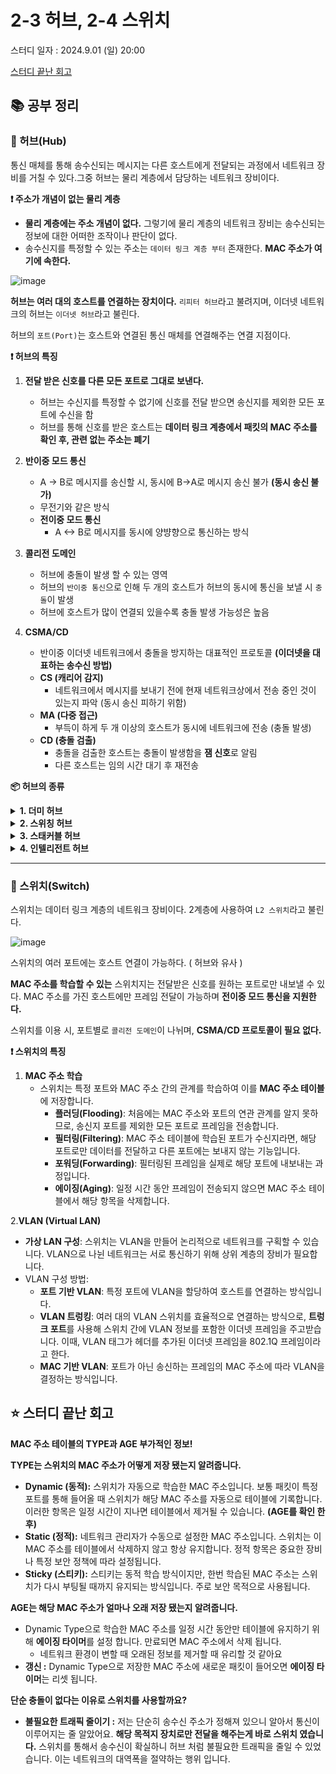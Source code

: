 # 2-3 허브, 2-4 스위치

스터디 일자 : 2024.9.01 (일) 20:00

[스터디 끝난 회고](#-스터디-끝난-회고)

## 📚 공부 정리

### 📌 허브(Hub)

통신 매체를 통해 송수신되는 메시지는 다른 호스트에게 전달되는 과정에서 네트워크 장비를 거칠 수 있다.그중 허브는 물리 계층에서 담당하는 네트워크 장비이다.

**❗ 주소가 개념이 없는 물리 계층**

  - **물리 계층에는 주소 개념이 없다.** 그렇기에 물리 계층의 네트워크 장비는 송수신되는 정보에 대한 어떠한 조작이나 판단이 없다.
  - 송수신지를 특정할 수 있는 주소는 `데이터 링크 계층 부터` 존재한다. **MAC 주소가 여기에 속한다.**

![image](https://github.com/user-attachments/assets/175bbd24-4f45-42d7-9187-354af9b90949)


**허브는 여러 대의 호스트를 연결하는 장치이다.** `리피터 허브`라고 불려지며, 이더넷 네트워크의 허브는 `이더넷 허브`라고 불린다.

허브의 `포트(Port)`는 호스트와 연결된 통신 매체를 연결해주는 연결 지점이다.

**❗ 허브의 특징**

  1. **전달 받은 신호를 다른 모든 포트로 그대로 보낸다.**
      -  허브는 수신지를 특정할 수 없기에 신호를 전달 받으면 송신지를 제외한 모든 포트에 수신을 함
      -  허브를 통해 신호를 받은 호스트는 **데이터 링크 계층에서 패킷의 MAC 주소를 확인 후, 관련 없는 주소는 폐기**
        
  2. **반이중 모드 통신**
      -  A -> B로 메시지를 송신할 시, 동시에 B->A로 메시지 송신 불가 **(동시 송신 불가)**
      -  무전기와 같은 방식
      - **전이중 모드 통신**
           - A <-> B로 메시지를 동시에 양뱡향으로 통신하는 방식
  
  3. **콜리전 도메인**
     - 허브에 충돌이 발생 할 수 있는 영역 
     - 허브의 `반이중 통신`으로 인해 두 개의 호스트가 허브의 동시에 통신을 보낼 시 `충돌`이 발생
     - 허브에 호스트가 많이 연결되 있을수록 충돌 발생 가능성은 높음

  4. **CSMA/CD**
     - 반이중 이더넷 네트워크에서 충돌을 방지하는 대표적인 프로토콜 **(이더넷을 대표하는 송수신 방법)**
     - **CS (캐리어 감지)**
       - 네트워크에서 메시지를 보내기 전에 현재 네트워크상에서 전송 중인 것이 있는지 파악 (동시 송신 피하기 위함)
     - **MA (다중 접근)**
       - 부득이 하게 두 개 이상의 호스트가 동시에 네트워크에 전송 (충돌 발생)
     - **CD (충돌 검출)**
       - 충돌을 검출한 호스트는 충돌이 발생함을 **잼 신호**로 알림
       - 다른 호스트는 임의 시간 대기 후 재전송 
     
**📦 허브의 종류**

<details> <summary><strong>1. 더미 허브</strong></summary> <ul> <li><strong>역할:</strong> 단순히 컴퓨터와 컴퓨터 간의 네트워크를 중계하는 장치.</li> <li><strong>단점:</strong> 네트워크 전체 대역폭을 연결된 노드 수만큼 나누어 사용. 연결된 노드 수가 많아지면 속도가 감소.</li> <li><strong>예시:</strong> 100Mbps 대역폭 허브에 4개의 컴퓨터가 연결되면 각 컴퓨터는 25Mbps만 할당받음.</li> </ul> </details> <details> <summary><strong>2. 스위칭 허브</strong></summary> <ul> <li><strong>특징:</strong> 더미 허브의 단점을 보완한 장치로, 수신지 주소에 따라 스위칭하여 데이터 전송.</li> <li><strong>장점:</strong> 각 컴퓨터가 100Mbps의 대역폭을 독립적으로 사용 가능. CSMA/CD 방식에서도 충돌 발생 없음.</li> </ul> </details> <details> <summary><strong>3. 스태커블 허브</strong></summary> <ul> <li><strong>특징:</strong> 스택 접속 포트를 통해 허브 간 연결이 가능하여 용량 확장.</li> <li><strong>장점:</strong> 여러 허브를 연결해도 하나의 허브처럼 동작하여 데이터 전송 속도의 차이가 적음. 중규모 이상의 네트워크에 적합.</li> </ul> </details> <details> <summary><strong>4. 인텔리전트 허브</strong></summary> <ul> <li><strong>특징:</strong> 신호 조절, 변경 등 다양한 지능형 기능을 포함한 허브.</li> <li><strong>장점:</strong> 네트워크 관리 시스템을 통해 데이터 제어와 분석이 가능. 충돌 발생 시 해당 포트를 차단하여 다른 단말기들이 문제없이 통신 가능.</li> </ul> </details>

---

### 📌 스위치(Switch)

스위치는 데이터 링크 계층의 네트워크 장비이다. 2계층에 사용하여 `L2 스위치`라고 불린다.

![image](https://github.com/user-attachments/assets/29093db2-919a-4e5e-be08-a61bd4e56f12)

스위치의 여러 포트에는 호스트 연결이 가능하다. ( 허브와 유사 ) 

**MAC 주소를 학습할 수 있는** 스위치지는 전달받은 신호를 원하는 포트로만 내보낼 수 있다. MAC 주소를 가진 호스트에만 프레임 전달이 가능하며 **전이중 모드 통신을 지원한다.**

스위치를 이용 시, 포트별로 `콜리전 도메인`이 나뉘며, **CSMA/CD 프로토콜이 필요 없다.** 

**❗ 스위치의 특징**

  1. **MAC 주소 학습**
     - 스위치는 특정 포트와 MAC 주소 간의 관계를 학습하여 이를 **MAC 주소 테이블**에 저장합니다.
         - **플러딩(Flooding)**: 처음에는 MAC 주소와 포트의 연관 관계를 알지 못하므로, 송신지 포트를 제외한 모든 포트로 프레임을 전송합니다.
         - **필터링(Filtering)**: MAC 주소 테이블에 학습된 포트가 수신지라면, 해당 포트로만 데이터를 전달하고 다른 포트에는 보내지 않는 기능입니다.
         - **포워딩(Forwarding)**: 필터링된 프레임을 실제로 해당 포트에 내보내는 과정입니다.
         - **에이징(Aging)**: 일정 시간 동안 프레임이 전송되지 않으면 MAC 주소 테이블에서 해당 항목을 삭제합니다.
  
  2.**VLAN (Virtual LAN)**
  - **가상 LAN 구성**: 스위치는 VLAN을 만들어 논리적으로 네트워크를 구획할 수 있습니다. VLAN으로 나뉜 네트워크는 서로 통신하기 위해 상위 계층의 장비가 필요합니다.
  - VLAN 구성 방법:
    - **포트 기반 VLAN**: 특정 포트에 VLAN을 할당하여 호스트를 연결하는 방식입니다.
    - **VLAN 트렁킹**: 여러 대의 VLAN 스위치를 효율적으로 연결하는 방식으로, **트렁크 포트**를 사용해 스위치 간에 VLAN 정보를 포함한 이더넷 프레임을 주고받습니다. 이때, VLAN 태그가 헤더를 추가된 이더넷 프레임을  802.1Q  프레임이라고 한다.
    - **MAC 기반 VLAN**: 포트가 아닌 송신하는 프레임의 MAC 주소에 따라 VLAN을 결정하는 방식입니다.


## ⭐ 스터디 끝난 회고

**MAC 주소 테이블의 TYPE과 AGE  부가적인 정보!**

**TYPE는 스위치의 MAC 주소가 어떻게 저장 됐는지 알려줍니다.**

- **Dynamic (동적):** 스위치가 자동으로 학습한 MAC 주소입니다. 보통 패킷이 특정 포트를 통해 들어올 때 스위치가 해당 MAC 주소를 자동으로 테이블에 기록합니다. 이러한 항목은 일정 시간이 지나면 테이블에서 제거될 수 있습니다. **(AGE를 확인 한 후)**
- **Static (정적):** 네트워크 관리자가 수동으로 설정한 MAC 주소입니다. 스위치는 이 MAC 주소를 테이블에서 삭제하지 않고 항상 유지합니다. 정적 항목은 중요한 장비나 특정 보안 정책에 따라 설정됩니다.
- **Sticky (스티키):** 스티키는 동적 학습 방식이지만, 한번 학습된 MAC 주소는 스위치가 다시 부팅될 때까지 유지되는 방식입니다. 주로 보안 목적으로 사용됩니다.

**AGE는 해당 MAC 주소가 얼마나 오래 저장 됐는지 알려줍니다.**

- Dynamic Type으로 학습한 MAC 주소를 일정 시간 동안만 테이블에 유지하기 위해 **에이징 타이머**를 설정 합니다. 만료되면 MAC 주소에서 삭제 됩니다.
    - 네트워크 환경이 변할 때 오래된 정보를 제거할 때 유리할 것 같아요
- **갱신 :** Dynamic Type으로 저장한 MAC 주소에 새로운 패킷이 들어오면 **에이징 타이머**는 리셋 됩니다.

**단순 충돌이 없다는 이유로 스위치를 사용할까요?** 

- **불필요한 트래픽 줄이기 :** 저는 단순히 송수신 주소가 정해져 있으니 알아서 통신이 이루어지는 줄 알았어요. **해당 목적지 장치로만 전달을 해주는게 바로 스위치 였습니다.** 스위치를 통해서 송수신이 확실하니 허브 처럼 불필요한 트래픽을 줄일 수 있었습니다. 이는 네트워크의 대역폭을 절약하는 행위 입니다.
